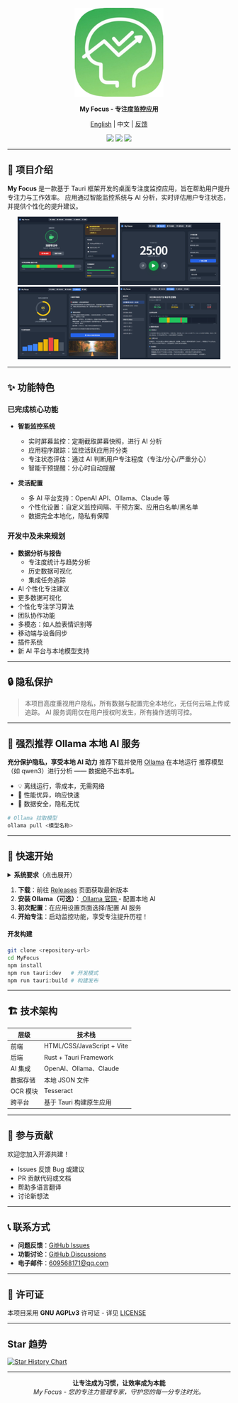 <p align="center">
  <a href="https://github.com/jie0102/My_Focus/releases">
    <img src="/assets/icon.png" alt="Product Logo" width="200">
  </a>
</p>

<p align="center"><b>My Focus - 专注度监控应用</b></p>
<p align="center">
  <a href="https://github.com/jie0102/My_Focus">English</a> | 中文 | <a href="https://github.com/jie0102/My_Focus/issues">反馈</a><br>
</p>

<p align="center">
  <img src="https://img.shields.io/badge/status-developing-yellow.svg">
  <img src="https://img.shields.io/badge/Tauri-1.5-blue.svg">
  <img src="https://img.shields.io/badge/license-AGPLv3-green.svg">
</p>

---

## 🧐 项目介绍

**My Focus** 是一款基于 Tauri 框架开发的桌面专注度监控应用，旨在帮助用户提升专注力与工作效率。
应用通过智能监控系统与 AI 分析，实时评估用户专注状态，并提供个性化的提升建议。

<p align="center">
  <img src="/assets/screenshot1.png" width="45%">
  <img src="/assets/screenshot2.png" width="45%">
  <img src="/assets/screenshot3.png" width="45%">
  <img src="/assets/screenshot4.png" width="45%">
</p>

---

## ✨ 功能特色

### 已完成核心功能

- **智能监控系统**
  - 实时屏幕监控：定期截取屏幕快照，进行 AI 分析
  - 应用程序跟踪：监控活跃应用并分类
  - 专注状态评估：通过 AI 判断用户专注程度（专注/分心/严重分心）
  - 智能干预提醒：分心时自动提醒

- **灵活配置**
  - 多 AI 平台支持：OpenAI API、Ollama、Claude 等
  - 个性化设置：自定义监控间隔、干预方案、应用白名单/黑名单
  - 数据完全本地化，隐私有保障



### 开发中及未来规划
- **数据分析与报告**
  - 专注度统计与趋势分析
  - 历史数据可视化
  - 集成任务追踪
- AI 个性化专注建议
- 更多数据可视化
- 个性化专注学习算法
- 团队协作功能
- 多模态：如人脸表情识别等
- 移动端与设备同步
- 插件系统
- 新 AI 平台与本地模型支持

---

## 🔒 隐私保护

> 本项目高度重视用户隐私，所有数据与配置完全本地化，无任何云端上传或追踪。
> AI 服务调用仅在用户授权时发生，所有操作透明可控。

---

## 🤖 强烈推荐 Ollama 本地 AI 服务

**充分保护隐私，享受本地 AI 动力**
推荐下载并使用 [Ollama](https://ollama.ai) 在本地运行 推荐模型（如 qwen3）进行分析 —— 数据绝不出本机。

- 💡 离线运行，零成本，无需网络
- 🚀 性能优异，响应快速
- 🔐 数据安全，隐私无忧

```bash
# Ollama 拉取模型
ollama pull <模型名称>
```

---

## 🚀 快速开始

<details>
  <summary><b>系统要求</b>（点击展开）</summary>

  - Windows 10/11（主要适配）
  - 4GB+ RAM（推荐 8GB+）
  - Node.js 18+
  - Rust 环境（如需构建）
</details>

1. **下载**：前往 [Releases](../../../releases) 页面获取最新版本
2. **安装 Ollama（可选）**：[ Ollama 官网 ](https://ollama.ai) - 配置本地 AI
3. **初次配置**：在应用设置页面选择/配置 AI 服务
4. **开始专注**：启动监控功能，享受专注提升历程！

#### 开发构建

```bash
git clone <repository-url>
cd MyFocus
npm install
npm run tauri:dev   # 开发模式
npm run tauri:build # 构建发布
```

---

## 🏗️ 技术架构

| 层级      | 技术栈                       |
| --------- | --------------------------- |
| 前端      | HTML/CSS/JavaScript + Vite  |
| 后端      | Rust + Tauri Framework      |
| AI 集成   | OpenAI、Ollama、Claude      |
| 数据存储  | 本地 JSON 文件              |
| OCR 模块  | Tesseract                   |
| 跨平台    | 基于 Tauri 构建原生应用     |

---

## 🤝 参与贡献

欢迎您加入开源共建！

- Issues 反馈 Bug 或建议
- PR 贡献代码或文档
- 帮助多语言翻译
- 讨论新想法

---

## 📞 联系方式

- **问题反馈**：[GitHub Issues](../../../issues)
- **功能讨论**：[GitHub Discussions](../../../discussions)
- **电子邮件**：609568171@qq.com

---

## 📄 许可证

本项目采用 **GNU AGPLv3** 许可证 - 详见 [LICENSE](LICENSE)

---

## Star 趋势

[![Star History Chart](https://api.star-history.com/svg?repos=jie0102/My_Focus&type=Date)](https://star-history.com/#jie0102/My_Focus&Date)

---

<p align="center">
  <b>让专注成为习惯，让效率成为本能</b><br>
  <i>My Focus - 您的专注力管理专家，守护您的每一分专注时光。</i>
</p>

